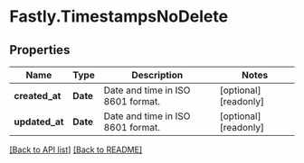 # Fastly.TimestampsNoDelete

## Properties

Name | Type | Description | Notes
------------ | ------------- | ------------- | -------------
**created_at** | **Date** | Date and time in ISO 8601 format. | [optional] [readonly] 
**updated_at** | **Date** | Date and time in ISO 8601 format. | [optional] [readonly] 


[[Back to API list]](../../README.md#endpoints) [[Back to README]](../../README.md)
